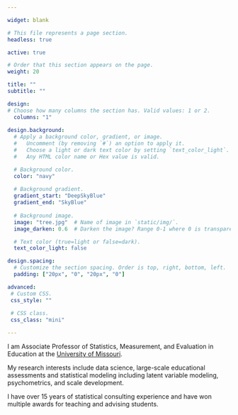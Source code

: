 ```yaml
---

widget: blank

# This file represents a page section.
headless: true

active: true

# Order that this section appears on the page.
weight: 20

title: ""
subtitle: ""

design:
# Choose how many columns the section has. Valid values: 1 or 2.
  columns: "1"
  
design.background:
  # Apply a background color, gradient, or image.
  #   Uncomment (by removing `#`) an option to apply it.
  #   Choose a light or dark text color by setting `text_color_light`.
  #   Any HTML color name or Hex value is valid.

  # Background color.
  color: "navy"
  
  # Background gradient.
  gradient_start: "DeepSkyBlue"
  gradient_end: "SkyBlue"
  
  # Background image.
  image: "tree.jpg"  # Name of image in `static/img/`.
  image_darken: 0.6  # Darken the image? Range 0-1 where 0 is transparent and 1 is opaque.

  # Text color (true=light or false=dark).
  text_color_light: false

design.spacing:
  # Customize the section spacing. Order is top, right, bottom, left.
  padding: ["20px", "0", "20px", "0"]

advanced:
 # Custom CSS. 
 css_style: ""
 
 # CSS class.
 css_class: "mini"

---
```

I am Associate Professor of Statistics, Measurement, and Evaluation in Education at the [University of Missouri](https://missouri.edu/).

My research interests include data science, large-scale educational assessments and statistical modeling including latent variable modeling, psychometrics, and scale development. 

I have over 15 years of statistical consulting experience and have won multiple awards for teaching and advising students.